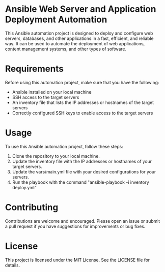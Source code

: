 # Ansible Web Server and Application Deployment Automation

This Ansible automation project is designed to deploy and configure web servers, databases, and other applications in a fast, efficient, and reliable way. It can be used to automate the deployment of web applications, content management systems, and other types of software.

# Requirements
Before using this automation project, make sure that you have the following:
- Ansible installed on your local machine
- SSH access to the target servers
- An inventory file that lists the IP addresses or hostnames of the target servers
- Correctly configured SSH keys to enable access to the target servers

# Usage
To use this Ansible automation project, follow these steps:
1. Clone the repository to your local machine.
2. Update the inventory file with the IP addresses or hostnames of your target servers.
3. Update the vars/main.yml file with your desired configurations for your servers.
4. Run the playbook with the command "ansible-playbook -i inventory deploy.yml"

# Contributing
Contributions are welcome and encouraged. Please open an issue or submit a pull request if you have suggestions for improvements or bug fixes.

# License
This project is licensed under the MIT License. See the LICENSE file for details.
